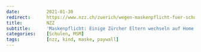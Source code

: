```yaml
---
date:          2021-01-30
redirect:      https://www.nzz.ch/zuerich/wegen-maskenpflicht-fuer-schueler-in-mehreren-zuercher-gemeinden-wechseln-eltern-auf-privatunterricht-ld.1599070
title:         NZZ
subtitle:      'Maskenpflicht: Einige Zürcher Eltern wechseln auf Home Schooling'
categories:    [Schulen, MSM]
tags:          [nzz, kind, maske, paywall]
---
```

